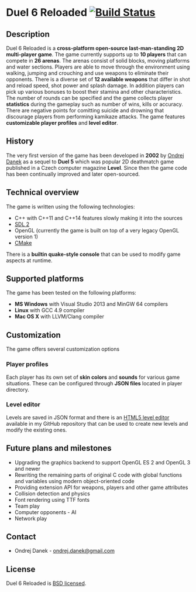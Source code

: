 # Duel 6 Reloaded [![Build Status](https://travis-ci.org/DaleRunner/duel6r.svg?branch=master)](https://travis-ci.org/DaleRunner/duel6r)




## Description
Duel 6 Reloaded is a **cross-platform open-source last-man-standing 2D multi-player game**. The game currently supports up to **10 players** that can compete in **26 arenas**. The arenas consist of solid blocks, moving platforms and water sections. Players are able to move through the environment using walking, jumping and crouching and use weapons to eliminate their opponents. There is a diverse set of **12 available weapons** that differ in shot and reload speed, shot power and splash damage. In addition players can pick up various bonuses to boost their stamina and other characteristics. The number of rounds can be specified and the game collects player **statistics** during the gameplay such as number of wins, kills or accuracy. There are negative points for comitting suicide and drowning that discourage players from performing kamikaze attacks. The game features **customizable player profiles** and **level editor**.

## History

The very first version of the game has been developed in **2002** by [Ondrej Danek](http://www.ondrej-danek.net/en/blog) as a sequel to **Duel 5** which was popular 2D deathmatch game published in a Czech computer magazine **Level**. Since then the game code has been continually improved and later open-sourced.

## Technical overview

The game is written using the following technologies:
- C++ with C++11 and C++14 features slowly making it into the sources
- [SDL 2](www.libsdl.org)
- OpenGL (currently the game is built on top of a very legacy OpenGL version 1)
- [CMake](www.cmake.org)

There is a **builtin quake-style console** that can be used to modify game aspects at runtime.

## Supported platforms

The game has been tested on the following platforms:
- **MS Windows** with Visual Studio 2013 and MinGW 64 compilers
- **Linux** with GCC 4.9 compiler
- **Mac OS X** with LLVM/Clang compiler

## Customization

The game offers several customization options

### Player profiles

Each player has its own set of **skin colors** and **sounds** for various game situations. These can be configured through **JSON files** located in player directory.

### Level editor

Levels are saved in JSON format and there is an [HTML5 level editor](https://github.com/odanek/duel6r-editor) available in my GitHub repository that can be used to create new levels and modify the existing ones.

## Future plans and milestones

- Upgrading the graphics backend to support OpenGL ES 2 and OpenGL 3 and newer
- Rewriting the remaining parts of original C code with global functions and variables using modern object-oriented code
- Providing extension API for weapons, players and other game attributes
- Collision detection and physics
- Font rendering using TTF fonts
- Team play
- Computer opponents - AI
- Network play

## Contact

- Ondrej Danek - [ondrej.danek@gmail.com](mailto:ondrej.danek@gmail.com)

## License

Duel 6 Reloaded is [BSD licensed](https://github.com/odanek/duel6r/blob/master/LICENSE).
